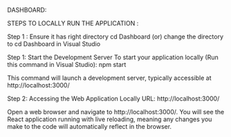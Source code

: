 DASHBOARD:

STEPS TO LOCALLY RUN THE APPLICATION :

Step 1 : Ensure it has right directory cd Dashboard (or) change the directory to cd Dashboard in Visual Studio

Step 1: Start the Development Server
To start your application locally (Run this command in Visual Studio): npm start

This command will launch a development server, typically accessible at http://localhost:3000/


Step 2: Accessing the Web Application Locally
URL: http://localhost:3000/

Open a web browser and navigate to http://localhost:3000/.
You will see the React application running with live reloading, meaning any changes you make to the code will automatically reflect in the browser.


